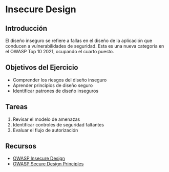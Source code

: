 # Insecure Design

## Introducción
El diseño inseguro se refiere a fallas en el diseño de la aplicación que conducen a vulnerabilidades de seguridad. Esta es una nueva categoría en el OWASP Top 10 2021, ocupando el cuarto puesto.

## Objetivos del Ejercicio
- Comprender los riesgos del diseño inseguro
- Aprender principios de diseño seguro
- Identificar patrones de diseño inseguros

## Tareas
1. Revisar el modelo de amenazas
2. Identificar controles de seguridad faltantes
3. Evaluar el flujo de autorización

## Recursos
- [OWASP Insecure Design](https://owasp.org/Top10/A04_2021-Insecure_Design/)
- [OWASP Secure Design Principles](https://owasp.org/www-community/Design_Principles)
